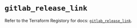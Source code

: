 # `gitlab_release_link`

Refer to the Terraform Registory for docs: [`gitlab_release_link`](https://www.terraform.io/docs/providers/gitlab/r/release_link).

